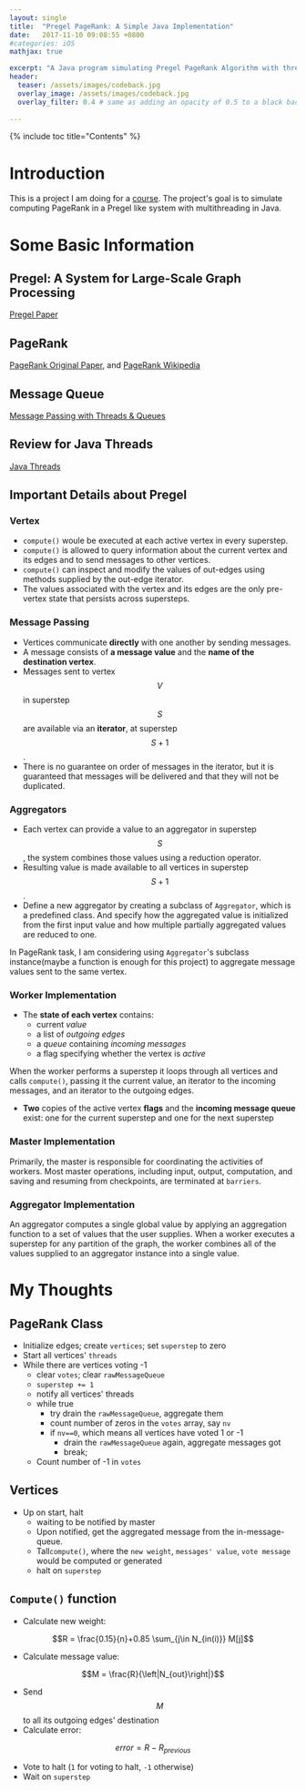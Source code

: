 ```yaml
---
layout: single
title:  "Pregel PageRank: A Simple Java Implementation"
date:   2017-11-10 09:08:55 +0800
#categories: iOS
mathjax: true

excerpt: "A Java program simulating Pregel PageRank Algorithm with threads and message queue"
header:
  teaser: /assets/images/codeback.jpg
  overlay_image: /assets/images/codeback.jpg
  overlay_filter: 0.4 # same as adding an opacity of 0.5 to a black background
  
---
```


{% include toc title="Contents" %}

# Introduction
This is a project I am doing for a [course][590s]. The project's goal is to simulate computing PageRank in a Pregel like system with multithreading in Java.


# Some Basic Information

## Pregel: A System for Large-Scale Graph Processing
[Pregel Paper][Pregel]

## PageRank
[PageRank Original Paper][PageRank], and 
[PageRank Wikipedia][PageRankWiki]


## Message Queue
[Message Passing with Threads & Queues][mitMessage]

## Review for Java Threads
[Java Threads][threads]


## Important Details about Pregel

### Vertex
- ```compute()``` woule be executed at each active vertex in every superstep.
- ```compute()``` is allowed to query information about the current vertex and its edges and to send messages to other vertices.
- ```compute()``` can inspect and modify the values of out-edges using methods supplied by the out-edge iterator.
- The values associated with the vertex and its edges are the only pre-vertex state that persists across supersteps.

### Message Passing
- Vertices communicate **directly** with one another by sending messages.
- A message consists of **a message value** and the **name of the destination vertex**.
- Messages sent to vertex $$V$$ in superstep $$S$$ are available via an **iterator**, at superstep $$S+1$$.
- There is no guarantee on order of messages in the iterator, but it is guaranteed that messages will be delivered and that they will not be duplicated.

### Aggregators
- Each vertex can provide a value to an aggregator in superstep $$S$$, the system combines those values using a reduction operator.
- Resulting value is made available to all vertices in superstep $$S+1$$.
- Define a new aggregator by creating a subclass of ```Aggregator```, which is a predefined class. And specify how the aggregated value is initialized from the first input value and how multiple partially aggregated values are reduced to one.

In PageRank task, I am considering using ```Aggregator```'s subclass instance(maybe a function is enough for this project) to aggregate message values sent to the same vertex.

### Worker Implementation
- The **state of each vertex** contains:
  - current *value*
  - a list of *outgoing edges*
  - a *queue* containing *incoming messages*
  - a flag specifying whether the vertex is *active*
  
When the worker performs a superstep it loops through all vertices and calls ```compute()```, passing it the current value, an iterator to the incoming messages, and an iterator to the outgoing edges.

- **Two** copies of the active vertex **flags** and the **incoming message queue** exist: one for the current superstep and one for the next superstep

### Master Implementation
Primarily, the master is responsible for coordinating the activities of workers. Most master operations, including input, output, computation, and saving and resuming from checkpoints, are terminated at ```barriers```.

### Aggregator Implementation
An aggregator computes a single global value by applying an aggregation function to a set of values that the user supplies. When a worker executes a superstep for any partition of the graph, the worker combines all of the values supplied to an aggregator instance into a single value.

# My Thoughts
## PageRank Class
+ Initialize edges; create ```vertices```; set ```superstep``` to zero
+ Start all vertices' ```threads```
+ While there are vertices voting -1
  + clear ```votes```; clear ```rawMessageQueue```
  + ```superstep += 1```
  + notify all vertices' threads
  + while true
	+ try drain the ```rawMessageQueue```, aggregate them
	+ count number of zeros in the ```votes``` array, say ```nv```
	+ if ```nv==0```, which means all vertices have voted 1 or -1
	  + drain the ```rawMessageQueue``` again, aggregate messages got
	  + break;
  + Count number of -1 in ```votes```
  
## Vertices
+ Up on start, halt
  + waiting to be notified by master
  + Upon notified, get the aggregated message from the in-message-queue.
  + Tall```compute()```, where the ```new weight```, ```messages' value```, ```vote message``` would be computed or generated
  + halt on ```superstep```
  
## ```Compute()``` function
+ Calculate new weight: 

$$R = \frac{0.15}{n}+0.85 \sum_{j\in N_{in(i)}} M[j]$$

+ Calculate message value: 

$$M = \frac{R}{\left|N_{out}\right|}$$

+ Send $$M$$ to all its outgoing edges' destination
+ Calculate error: 

$$error = R - R_{previous}$$

+ Vote to halt (```1``` for voting to halt, ```-1``` otherwise)
+ Wait on ```superstep```




[590s]:https://emeryberger.com/systems-for-data-science-compsci-590s/
[Pregel]: https://kowshik.github.io/JPregel/pregel_paper.pdf
[PageRank]: http://infolab.stanford.edu/pub/papers/google.pdf
[PageRankWiki]: https://en.wikipedia.org/wiki/PageRank
[mitMessage]: http://web.mit.edu/6.005/www/fa14/classes/20-queues-locks/message-passing/
[threads]:https://www.ibm.com/developerworks/java/tutorials/j-threads/j-threads.html

